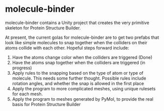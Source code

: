 # molecule-binder

molecule-binder contains a Unity project that creates the very primitive skeleton for Protein Structure Builder.

At present, the current golas for molecule-binder are to get two prefabs that look like simple molecules to snap together when the colliders on their atoms collide with each other. Hopeful steps forward include:

1) Have the atoms change color when the colliders are triggered (Done)
2) Have the atoms snap together when the colliders are triggered (in progress)
3) Apply rules to the snapping based on the type of atom or type of molecule. This needs some further thought. Possible rules include rotation angles, and whether the snap is allowed in the first place
4) Apply the program to more complicated meshes, using unique rulesets for each mesh.
5) Apply the program to meshes generated by PyMol, to provide the real basis for Protein Structure Builder
